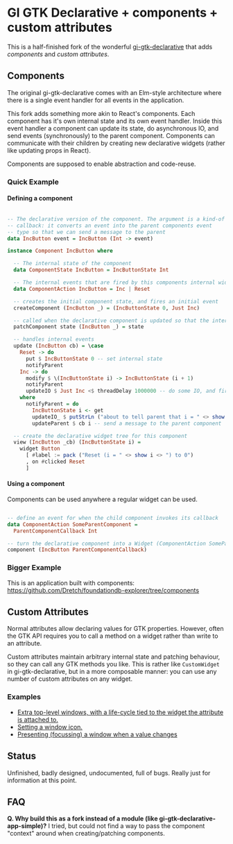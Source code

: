 # GI GTK Declarative + components + custom attributes

This is a half-finished fork of the wonderful [gi-gtk-declarative](https://github.com/owickstrom/gi-gtk-declarative) that adds _components_ and _custom attributes_.

## Components

The original gi-gtk-declarative comes with an Elm-style architecture where there is a single event handler for all events in the application.

This fork adds something more akin to React's components. Each component has it's own internal state and its own event handler. Inside this event handler a component can update its state, do asynchronous IO, and send events (synchronously) to the parent component. Components can communicate with their children by creating new declarative widgets (rather like updating props in React).

Components are supposed to enable abstraction and code-reuse.

### Quick Example

#### Defining a component

``` haskell

-- The declarative version of the component. The argument is a kind-of
-- callback: it converts an event into the parent components event
-- type so that we can send a message to the parent
data IncButton event = IncButton (Int -> event)

instance Component IncButton where

  -- The internal state of the component
  data ComponentState IncButton = IncButtonState Int

  -- The internal events that are fired by this components internal widget tree.
  data ComponentAction IncButton = Inc | Reset

  -- creates the initial component state, and fires an initial event
  createComponent (IncButton _) = (IncButtonState 0, Just Inc)

  -- called when the declarative component is updated so that the internal state can be updated
  patchComponent state (IncButton _) = state

  -- handles internal events
  update (IncButton cb) = \case
    Reset -> do
      put $ IncButtonState 0 -- set internal state
      notifyParent
    Inc -> do
      modify $ \(IncButtonState i) -> IncButtonState (i + 1)
      notifyParent
      updateIO $ Just Inc <$ threadDelay 1000000 -- do some IO, and fire an event when it finishes
    where
      notifyParent = do
        IncButtonState i <- get
        updateIO_ $ putStrLn ("about to tell parent that i = " <> show i)
        updateParent $ cb i -- send a message to the parent component

  -- create the declarative widget tree for this component
  view (IncButton _cb) (IncButtonState i) =
    widget Button
      [ #label := pack ("Reset (i = " <> show i <> ") to 0")
      , on #clicked Reset
      ]
```

#### Using a component

Components can be used anywhere a regular widget can be used.

``` haskell

-- define an event for when the child component invokes its callback
data ComponentAction SomeParentComponent =
  ParentComponentCallback Int

-- turn the declarative component into a Widget (ComponentAction SomeParentComponent)
component (IncButton ParentComponentCallback)
```

### Bigger Example

This is an application built with components: https://github.com/Dretch/foundationdb-explorer/tree/components

## Custom Attributes

Normal attributes allow declaring values for GTK properties. However, often the GTK API requires you to call a method on a widget rather than write to an attribute.

Custom attributes maintain arbitrary internal state and patching behaviour, so they can call any GTK methods you like. This is rather like `CustomWidget` in gi-gtk-declarative, but in a more composable manner: you can use any number of custom attributes on any widget.

### Examples

- [Extra top-level windows, with a life-cycle tied to the widget the attribute is attached to.](https://github.com/Dretch/gi-gtk-declarative/blob/657a65f3e3fb86d98613466b95195ea4db88c938/gi-gtk-declarative/src/GI/Gtk/Declarative/Attributes/Custom/Window.hs#L38)
- [Setting a window icon.](https://github.com/Dretch/gi-gtk-declarative/blob/657a65f3e3fb86d98613466b95195ea4db88c938/gi-gtk-declarative/src/GI/Gtk/Declarative/Attributes/Custom/Window.hs#L89)
- [Presenting (focussing) a window when a value changes](https://github.com/Dretch/gi-gtk-declarative/blob/657a65f3e3fb86d98613466b95195ea4db88c938/gi-gtk-declarative/src/GI/Gtk/Declarative/Attributes/Custom/Window.hs#L64)

## Status

Unfinished, badly designed, undocumented, full of bugs. Really just for information at this point.

## FAQ

**Q. Why build this as a fork instead of a module (like gi-gtk-declarative-app-simple)?**
I tried, but could not find a way to pass the component "context" around when creating/patching components.
